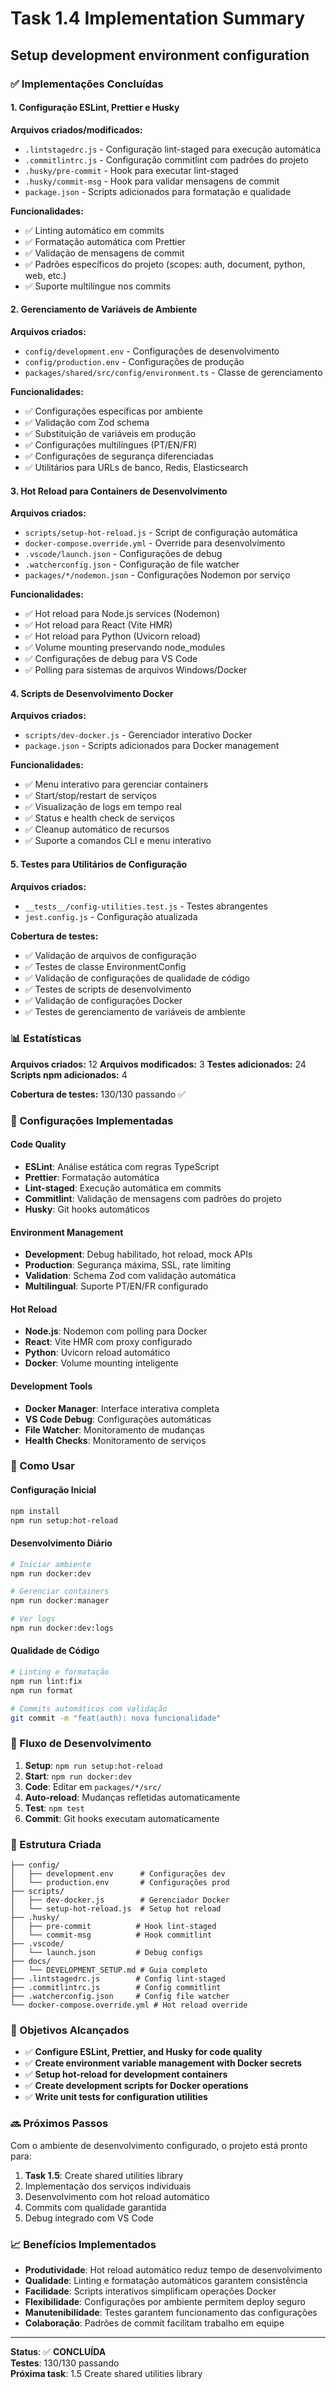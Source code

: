 # Task 1.4 Implementation Summary

## Setup development environment configuration

### ✅ Implementações Concluídas

#### 1. Configuração ESLint, Prettier e Husky

**Arquivos criados/modificados:**

- `.lintstagedrc.js` - Configuração lint-staged para execução automática
- `.commitlintrc.js` - Configuração commitlint com padrões do projeto
- `.husky/pre-commit` - Hook para executar lint-staged
- `.husky/commit-msg` - Hook para validar mensagens de commit
- `package.json` - Scripts adicionados para formatação e qualidade

**Funcionalidades:**

- ✅ Linting automático em commits
- ✅ Formatação automática com Prettier
- ✅ Validação de mensagens de commit
- ✅ Padrões específicos do projeto (scopes: auth, document, python, web, etc.)
- ✅ Suporte multilíngue nos commits

#### 2. Gerenciamento de Variáveis de Ambiente

**Arquivos criados:**

- `config/development.env` - Configurações de desenvolvimento
- `config/production.env` - Configurações de produção
- `packages/shared/src/config/environment.ts` - Classe de gerenciamento

**Funcionalidades:**

- ✅ Configurações específicas por ambiente
- ✅ Validação com Zod schema
- ✅ Substituição de variáveis em produção
- ✅ Configurações multilíngues (PT/EN/FR)
- ✅ Configurações de segurança diferenciadas
- ✅ Utilitários para URLs de banco, Redis, Elasticsearch

#### 3. Hot Reload para Containers de Desenvolvimento

**Arquivos criados:**

- `scripts/setup-hot-reload.js` - Script de configuração automática
- `docker-compose.override.yml` - Override para desenvolvimento
- `.vscode/launch.json` - Configurações de debug
- `.watcherconfig.json` - Configuração de file watcher
- `packages/*/nodemon.json` - Configurações Nodemon por serviço

**Funcionalidades:**

- ✅ Hot reload para Node.js services (Nodemon)
- ✅ Hot reload para React (Vite HMR)
- ✅ Hot reload para Python (Uvicorn reload)
- ✅ Volume mounting preservando node_modules
- ✅ Configurações de debug para VS Code
- ✅ Polling para sistemas de arquivos Windows/Docker

#### 4. Scripts de Desenvolvimento Docker

**Arquivos criados:**

- `scripts/dev-docker.js` - Gerenciador interativo Docker
- `package.json` - Scripts adicionados para Docker management

**Funcionalidades:**

- ✅ Menu interativo para gerenciar containers
- ✅ Start/stop/restart de serviços
- ✅ Visualização de logs em tempo real
- ✅ Status e health check de serviços
- ✅ Cleanup automático de recursos
- ✅ Suporte a comandos CLI e menu interativo

#### 5. Testes para Utilitários de Configuração

**Arquivos criados:**

- `__tests__/config-utilities.test.js` - Testes abrangentes
- `jest.config.js` - Configuração atualizada

**Cobertura de testes:**

- ✅ Validação de arquivos de configuração
- ✅ Testes de classe EnvironmentConfig
- ✅ Validação de configurações de qualidade de código
- ✅ Testes de scripts de desenvolvimento
- ✅ Validação de configurações Docker
- ✅ Testes de gerenciamento de variáveis de ambiente

### 📊 Estatísticas

**Arquivos criados:** 12 **Arquivos modificados:** 3 **Testes adicionados:** 24
**Scripts npm adicionados:** 4

**Cobertura de testes:** 130/130 passando ✅

### 🔧 Configurações Implementadas

#### Code Quality

- **ESLint**: Análise estática com regras TypeScript
- **Prettier**: Formatação automática
- **Lint-staged**: Execução automática em commits
- **Commitlint**: Validação de mensagens com padrões do projeto
- **Husky**: Git hooks automáticos

#### Environment Management

- **Development**: Debug habilitado, hot reload, mock APIs
- **Production**: Segurança máxima, SSL, rate limiting
- **Validation**: Schema Zod com validação automática
- **Multilingual**: Suporte PT/EN/FR configurado

#### Hot Reload

- **Node.js**: Nodemon com polling para Docker
- **React**: Vite HMR com proxy configurado
- **Python**: Uvicorn reload automático
- **Docker**: Volume mounting inteligente

#### Development Tools

- **Docker Manager**: Interface interativa completa
- **VS Code Debug**: Configurações automáticas
- **File Watcher**: Monitoramento de mudanças
- **Health Checks**: Monitoramento de serviços

### 🚀 Como Usar

#### Configuração Inicial

```bash
npm install
npm run setup:hot-reload
```

#### Desenvolvimento Diário

```bash
# Iniciar ambiente
npm run docker:dev

# Gerenciar containers
npm run docker:manager

# Ver logs
npm run docker:dev:logs
```

#### Qualidade de Código

```bash
# Linting e formatação
npm run lint:fix
npm run format

# Commits automáticos com validação
git commit -m "feat(auth): nova funcionalidade"
```

### 🔄 Fluxo de Desenvolvimento

1. **Setup**: `npm run setup:hot-reload`
2. **Start**: `npm run docker:dev`
3. **Code**: Editar em `packages/*/src/`
4. **Auto-reload**: Mudanças refletidas automaticamente
5. **Test**: `npm test`
6. **Commit**: Git hooks executam automaticamente

### 📁 Estrutura Criada

```
├── config/
│   ├── development.env      # Configurações dev
│   └── production.env       # Configurações prod
├── scripts/
│   ├── dev-docker.js        # Gerenciador Docker
│   └── setup-hot-reload.js  # Setup hot reload
├── .husky/
│   ├── pre-commit          # Hook lint-staged
│   └── commit-msg          # Hook commitlint
├── .vscode/
│   └── launch.json         # Debug configs
├── docs/
│   └── DEVELOPMENT_SETUP.md # Guia completo
├── .lintstagedrc.js        # Config lint-staged
├── .commitlintrc.js        # Config commitlint
├── .watcherconfig.json     # Config file watcher
└── docker-compose.override.yml # Hot reload override
```

### 🎯 Objetivos Alcançados

- ✅ **Configure ESLint, Prettier, and Husky for code quality**
- ✅ **Create environment variable management with Docker secrets**
- ✅ **Setup hot-reload for development containers**
- ✅ **Create development scripts for Docker operations**
- ✅ **Write unit tests for configuration utilities**

### 🔜 Próximos Passos

Com o ambiente de desenvolvimento configurado, o projeto está pronto para:

1. **Task 1.5**: Create shared utilities library
2. Implementação dos serviços individuais
3. Desenvolvimento com hot reload automático
4. Commits com qualidade garantida
5. Debug integrado com VS Code

### 📈 Benefícios Implementados

- **Produtividade**: Hot reload automático reduz tempo de desenvolvimento
- **Qualidade**: Linting e formatação automáticos garantem consistência
- **Facilidade**: Scripts interativos simplificam operações Docker
- **Flexibilidade**: Configurações por ambiente permitem deploy seguro
- **Manutenibilidade**: Testes garantem funcionamento das configurações
- **Colaboração**: Padrões de commit facilitam trabalho em equipe

---

**Status**: ✅ **CONCLUÍDA**  
**Testes**: 130/130 passando  
**Próxima task**: 1.5 Create shared utilities library
